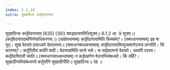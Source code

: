 ```yaml
---
index: 3.1.18
sutra: सुखादिभ्यः कर्तृवेदनायाम्

---
```

 सुखादिभ्यः कर्तृवेदनायाम् (635) (393 क्यङ्प्रत्ययविधिसूत्रम्॥ 6.1.2 आ. 9 सूत्रम्।) (कर्तृवेदनापदार्थनिर्णयाधिकरणम्।) (आक्षेपभाष्यम्) कर्तृवेदनायामिति किमर्थम्?। (समाधानभाष्यम्) इह मा भूत्। सुखं वेदयते प्रसाधको देवदत्तस्य॥ (समाधानबाधकभाष्यम्) कर्तृवेदनायामित्युच्यमानेऽप्यत्र प्राप्नोति। किं कारणम्?। कर्तुरितीयं कर्तरि षष्ठी। वेदनायामिति चानो भावे। स यद्येवात्मनो वेदयते। अथापि परस्य। कर्तृवेदनैवासौ भवति॥ (समाधानसाधकभाष्यम्) न कर्तृग्रहणेन वेदनाभिसंबध्यते। किं तर्हि?। सुखादीन्यभिसंबध्यन्ते कर्तुर्यानि सुखादीनीति॥ सुखादिभ्यः॥ 18 ॥ 